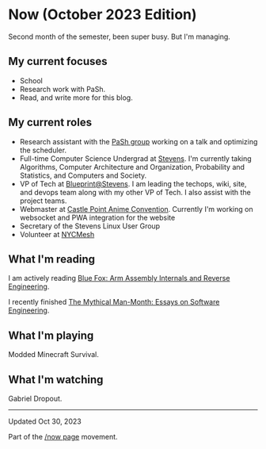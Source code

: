 # Now (October 2023 Edition)

Second month of the semester, been super busy. But I'm managing.

## My current focuses

* School
* Research work with PaSh.
* Read, and write more for this blog.

## My current roles

* Research assistant with the [PaSh group](https://binpa.sh/) working on a talk
  and optimizing the scheduler.
* Full-time Computer Science Undergrad at
  [Stevens](https://www.stevens.edu/school-engineering-science/departments/computer-science).
    I'm currently taking Algorithms, Computer Architecture and Organization,
    Probability and Statistics, and Computers and Society.
* VP of Tech at [Blueprint@Stevens](https://sitblueprint.com/). I am leading the
  techops, wiki, site, and devops team along with my other VP of Tech. I also
  assist with the project teams.
* Webmaster at [Castle Point Anime
  Convention](https://www.castlepointanime.com).
  Currently I'm working on websocket and PWA integration for the website
* Secretary of the Stevens Linux User Group
* Volunteer at [NYCMesh](https://www.nycmesh.net/)

## What I'm reading

I am actively reading [Blue Fox: Arm Assembly Internals and Reverse
Engineering](https://www.wiley.com/en-us/Blue+Fox:+Arm+Assembly+Internals+and+Reverse+Engineering-p-9781119745303).

I recently finished [The Mythical Man-Month: Essays on Software
Engineering](https://en.wikipedia.org/wiki/The_Mythical_Man-Month).

## What I'm playing

Modded Minecraft Survival.

## What I'm watching

Gabriel Dropout.

---

Updated Oct 30, 2023

Part of the [/now page](https://nownownow.com/about) movement.
